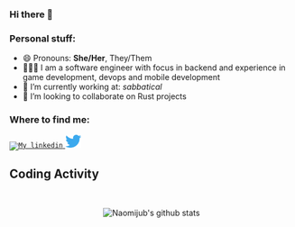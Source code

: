 ### Hi there 👋

### Personal stuff:
- 😄 Pronouns: **She/Her**, They/Them
- 👩🏽‍💻 I am a software engineer with focus in backend and experience in game development, devops and mobile development
- 🔭 I’m currently working at: *sabbatical*
- 👯 I’m looking to collaborate on Rust projects

### Where to find me:
<a href="https://www.linkedin.com/in/julia-naomi-boeira-10b80baa/">
  <code><img alt="My linkedin" width="28" src="https://www.flaticon.com/svg/static/icons/svg/1383/1383262.svg" /></code>
</a>

<a href="https://www.twitter.com/naomijub">
  <code><img alt="My twitter" width="28" src="logos/twitter.svg" /></code>
</a>


## Coding Activity

<br/>

<p align="center">
  <img src="https://github-readme-stats.vercel.app/api?username=naomijub&show_icons=true&theme=dracula" alt="Naomijub's github stats" />
</p>

